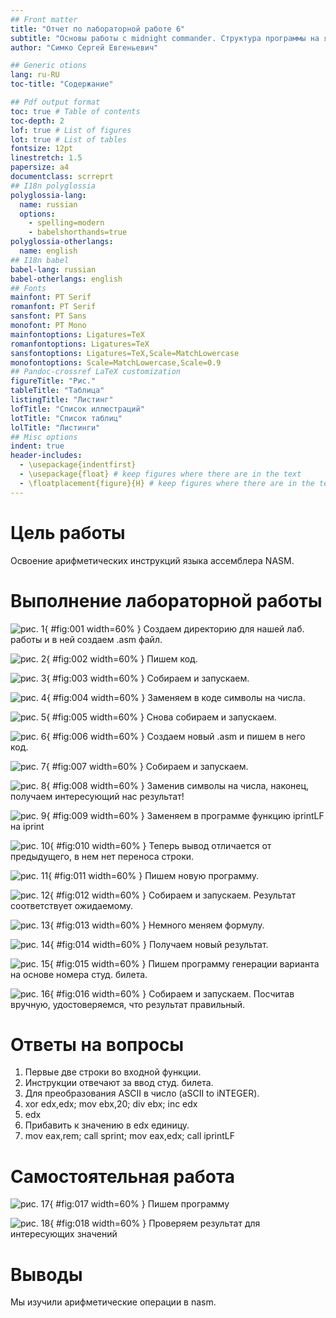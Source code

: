 ```yaml
---
## Front matter
title: "Отчет по лабораторной работе 6"
subtitle: "Основы работы с midnight commander. Структура программы на языке ассемблера NASM"
author: "Симко Сергей Евгеньевич"

## Generic otions
lang: ru-RU
toc-title: "Содержание"

## Pdf output format
toc: true # Table of contents
toc-depth: 2
lof: true # List of figures
lot: true # List of tables
fontsize: 12pt
linestretch: 1.5
papersize: a4
documentclass: scrreprt
## I18n polyglossia
polyglossia-lang:
  name: russian
  options:
	- spelling=modern
	- babelshorthands=true
polyglossia-otherlangs:
  name: english
## I18n babel
babel-lang: russian
babel-otherlangs: english
## Fonts
mainfont: PT Serif
romanfont: PT Serif
sansfont: PT Sans
monofont: PT Mono
mainfontoptions: Ligatures=TeX
romanfontoptions: Ligatures=TeX
sansfontoptions: Ligatures=TeX,Scale=MatchLowercase
monofontoptions: Scale=MatchLowercase,Scale=0.9
## Pandoc-crossref LaTeX customization
figureTitle: "Рис."
tableTitle: "Таблица"
listingTitle: "Листинг"
lofTitle: "Список иллюстраций"
lotTitle: "Список таблиц"
lolTitle: "Листинги"
## Misc options
indent: true
header-includes:
  - \usepackage{indentfirst}
  - \usepackage{float} # keep figures where there are in the text
  - \floatplacement{figure}{H} # keep figures where there are in the text
---
```


# Цель работы

Освоение арифметических инструкций языка ассемблера NASM.

# Выполнение лабораторной работы

![рис. 1](image/i1.png){ #fig:001 width=60% }
Создаем директорию для нашей лаб. работы и в ней создаем .asm файл.

![рис. 2](image/i2.png){ #fig:002 width=60% }
Пишем код.

![рис. 3](image/i3.png){ #fig:003 width=60% }
Собираем и запускаем.

![рис. 4](image/i4.png){ #fig:004 width=60% }
Заменяем в коде символы на числа.

![рис. 5](image/i5.png){ #fig:005 width=60% }
Снова собираем и запускаем. 

![рис. 6](image/i6.png){ #fig:006 width=60% }
Создаем новый .asm и пишем в него код.

![рис. 7](image/i7.png){ #fig:007 width=60% }
Собираем и запускаем.

![рис. 8](image/i8.png){ #fig:008 width=60% }
Заменив символы на числа, наконец, получаем интересующий нас результат!

![рис. 9](image/i9.png){ #fig:009 width=60% }
Заменяем в программе функцию iprintLF на iprint

![рис. 10](image/i10.png){ #fig:010 width=60% }
Теперь вывод отличается от предыдущего, в нем нет переноса строки.

![рис. 11](image/i11.png){ #fig:011 width=60% }
Пишем новую программу.

![рис. 12](image/i12.png){ #fig:012 width=60% }
Собираем и запускаем. Результат соответствует ожидаемому.

![рис. 13](image/i13.png){ #fig:013 width=60% }
Немного меняем формулу.

![рис. 14](image/i14.png){ #fig:014 width=60% }
Получаем новый результат.

![рис. 15](image/i15.png){ #fig:015 width=60% }
Пишем программу генерации варианта на основе номера студ. билета.

![рис. 16](image/i16.png){ #fig:016 width=60% }
Собираем и запускаем. Посчитав вручную, удостоверяемся, что результат правильный.

# Ответы на вопросы

1. Первые две строки во входной функции.
2. Инструкции отвечают за ввод студ. билета.
3. Для преобразования ASCII в число (aSCII to iNTEGER).
4. xor edx,edx; mov ebx,20; div ebx; inc edx
5. edx
6. Прибавить к значению в edx единицу.
7. mov eax,rem; call sprint; mov eax,edx; call iprintLF

# Самостоятельная работа

![рис. 17](image/i17.png){ #fig:017 width=60% }
Пишем программу

![рис. 18](image/i18.png){ #fig:018 width=60% }
Проверяем результат для интересующих значений

# Выводы

Мы изучили арифметические операции в nasm.